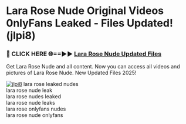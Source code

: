 # Lara Rose Nude Original Videos 0nlyFans Leaked - Files Updated! (jlpi8)

<h3>🔴 CLICK HERE 🌐==►► <a href="https://tinyurl.com/52m3yx9h" rel="nofollow">Lara Rose Nude Updated Files</a></h3>

Get Lara Rose Nude and all content. Now you can access all videos and pictures of Lara Rose Nude. New Updated Files 2025!

[![jlpi8](https://i.imgur.com/TnHtlc8.gif)](https://tinyurl.com/52m3yx9h)
lara rose leaked nudes<br>
lara rose nude leak<br>
lara rose nudes leaked<br>
lara rose nude leaks<br>
lara rose onlyfans nudes<br>
lara rose nude onlyfans